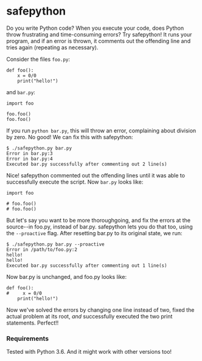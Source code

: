 # safepython

Do you write Python code? When you execute your code, does Python throw frustrating and time-consuming errors? Try safepython! It runs your program, and if an error is thrown, it comments out the offending line and tries again (repeating as necessary).

Consider the files `foo.py`:
```
def foo():
    x = 0/0
    print("hello!")
```
and `bar.py`:
```
import foo

foo.foo()
foo.foo()
```
If you run `python bar.py`, this will throw an error, complaining about division by zero. No good! We can fix this with safepython:
```
$ ./safepython.py bar.py
Error in bar.py:3
Error in bar.py:4
Executed bar.py successfully after commenting out 2 line(s)
```
Nice! safepython commented out the offending lines until it was able to successfully execute the script. Now `bar.py` looks like:
```
import foo

# foo.foo()
# foo.foo()
```
But let's say you want to be more thoroughgoing, and fix the errors at the source--in foo.py, instead of bar.py. safepython lets you do that too, using the `--proactive` flag. After resetting bar.py to its original state, we run:
```
$ ./safepython.py bar.py --proactive
Error in /path/to/foo.py:2
hello!
hello!
Executed bar.py successfully after commenting out 1 line(s)
```
Now bar.py is unchanged, and foo.py looks like:
```
def foo():
#     x = 0/0
    print("hello!")
```
Now we've solved the errors by changing one line instead of two, fixed the actual problem at its root, *and* successfully executed the two print statements. Perfect!!

### Requirements

Tested with Python 3.6. And it might work with other versions too!